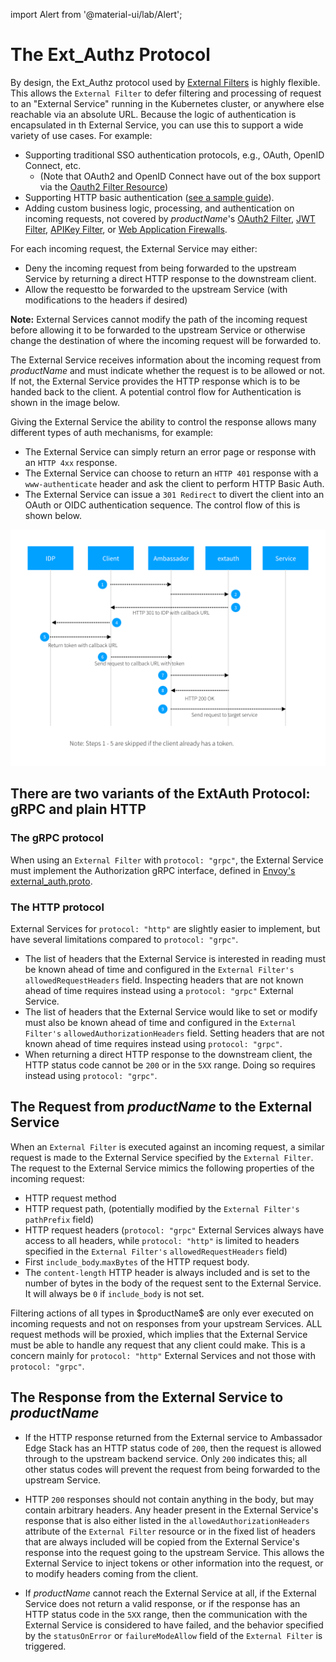 import Alert from '@material-ui/lab/Alert';

# The Ext_Authz Protocol

By design, the Ext_Authz protocol used by [External Filters][] is highly flexible. This allows the `External Filter` to defer filtering and processing of request to an "External Service" running in the Kubernetes cluster, or anywhere else reachable via an absolute URL. Because the logic of authentication is encapsulated in th External Service, you can use this to support a wide variety of use cases. For example:

- Supporting traditional SSO authentication protocols, e.g., OAuth, OpenID Connect, etc.
  - (Note that OAuth2 and OpenID Connect have out of the box support via the [Oauth2 Filter Resource][])
- Supporting HTTP basic authentication ([see a sample guide][]).
- Adding custom business logic, processing, and authentication on incoming requests, not covered by $productName$'s [OAuth2 Filter][], [JWT Filter][], [APIKey Filter][], or [Web Application Firewalls][].

For each incoming request, the External Service may either:

- Deny the incoming request from being forwarded to the upstream Service by returning a direct HTTP response to the downstream client.
- Allow the requestto be forwarded to the upstream Service (with modifications to the headers if desired)

**Note:** External Services cannot modify the path of the incoming request before allowing it to be forwarded to the upstream Service or otherwise change the destination of where the incoming request will be forwarded to.

The External Service receives information about the incoming request from $productName$ and must indicate whether the request is to be allowed or not. If not, the External Service provides the HTTP response which is to be handed back to the client. A potential control flow for Authentication is shown in the image below.

Giving the External Service the ability to control the response allows many different types of auth mechanisms, for example:

- The External Service can simply return an error page or response with an `HTTP 4xx` response.
- The External Service can choose to return an `HTTP 401` response with a `www-authenticate` header and ask the client to perform HTTP Basic Auth.
- The External Service can issue a `301 Redirect` to divert the client into an OAuth or OIDC authentication sequence. The control flow of this is shown below.

![Authentication flow](../../images/auth-flow.png)

## There are two variants of the ExtAuth Protocol: gRPC and plain HTTP

### The gRPC protocol

When using an `External Filter` with `protocol: "grpc"`, the External Service must implement the Authorization gRPC interface, defined in [Envoy's external_auth.proto][].

### The HTTP protocol

External Services for `protocol: "http"` are slightly easier to implement, but have several limitations compared to `protocol: "grpc"`.

- The list of headers that the External Service is interested in reading must be known ahead of time and configured in the `External Filter's` `allowedRequestHeaders` field. Inspecting headers that are not known ahead of time requires instead using a `protocol: "grpc"` External Service.
- The list of headers that the External Service would like to set or modify must also be known ahead of time and configured in the `External Filter's` `allowedAuthorizationHeaders` field. Setting headers that are not known ahead of time requires instead using `protocol: "grpc"`.
- When returning a direct HTTP response to the downstream client, the HTTP status code cannot be `200` or in the `5XX` range. Doing so requires instead using `protocol: "grpc"`.

## The Request from $productName$ to the External Service

When an `External Filter` is executed against an incoming request, a similar request is made to the External Service specified by the `External Filter`. The request to the External Service mimics the following properties of the incoming request:

- HTTP request method
- HTTP request path, (potentially modified by the `External Filter's` `pathPrefix` field)
- HTTP request headers (`protocol: "grpc"` External Services always have access to all headers, while `protocol: "http"` is limited to headers specified in the `External Filter's` `allowedRequestHeaders` field)
- First `include_body`.`maxBytes` of the HTTP request body.
- The `content-length` HTTP header is always included and is set to the number of bytes in the body of the request sent to the External Service. It will always be `0` if `include_body` is not set.

<Alert severity="info">
  Filtering actions of all types in $productName$ are only ever executed on incoming requests and not on responses from your upstream Services.
</Alert>

<Alert severity="warning">
  ALL request methods will be proxied, which implies that the External Service must be able to handle any request that any client could make. This is a concern mainly for <code>protocol: "http"</code> External Services and not those with <code>protocol: "grpc"</code>.
</Alert>

## The Response from the External Service to $productName$

- If the HTTP response returned from the External service to Ambassador Edge Stack has an HTTP status code of `200`, then the request is allowed through to the upstream backend service. Only `200` indicates this; all other status codes will prevent the request from being forwarded to the upstream Service.

- HTTP `200` responses should not contain anything in the body, but may contain arbitrary headers. Any header present in the External Service's response that is also either listed in the `allowedAuthorizationHeaders` attribute of the `External Filter` resource or in the fixed list of headers that are always included will be copied from the External Service's response into the request going to the upstream Service. This allows the External Service to inject tokens or other information into the request, or to modify headers coming from the client.

- If $productName$ cannot reach the External Service at all, if the External Service does not return a valid response, or if the response has an HTTP status code in the `5XX` range, then the communication with the External Service is considered to have failed, and the behavior specified by the `statusOnError` or `failureModeAllow` field of the `External Filter` is triggered.

[Envoy's external_auth.proto]: https://github.com/emissary-ingress/emissary/blob/master/api/envoy/service/auth/v3/external_auth.proto
[External Filters]: ../filter-external
[Oauth2 Filter Resource]: ../filter-oauth2
[see a sample guide]: ../../guides/auth/basic-auth
[OAuth2 Filter]:  ../filter-oauth2
[JWT Filter]:  ../filter-jwt
[APIKey Filter]: ../filter-apikey
[Web Application Firewalls]: ../webapplicationfirewall

